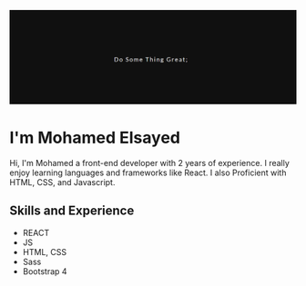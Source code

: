 ![I am front-end developer](https://github.com/mohamedelsaid72/mohamedelsaid72/blob/main/Capture.PNG)

# I'm Mohamed Elsayed
Hi, I'm Mohamed a front-end developer with 2 years of experience. I really enjoy learning languages and frameworks like React.
I also Proficient with HTML, CSS, and Javascript.

## Skills and Experience
* REACT
* JS
* HTML, CSS
* Sass
* Bootstrap 4



